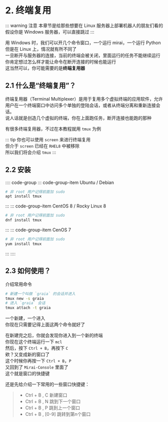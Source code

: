 # 2. 终端复用

::: warning 注意
本章节是给那些想要在 Linux 服务器上部署机器人的朋友们看的
假设你是 Windows 服务器，可以直接跳过
:::

用 Windows 时，我们可以开几个命令窗口，一个运行 mirai，一个运行 Python  
但是在 Linux 上，情况就有所不同了  
一旦断开与服务器的连接，当前的终端会被关闭，里面运行的任务不能继续运行  
你肯定想过怎么样才能让命令在断开连接的时候也能运行  
这当然可以，你可能需要的是**终端复用器**

## 2.1 什么是“终端复用”？

终端复用器（Terminal Multiplexer）是用于复用多个虚拟终端的应用软件，允许用户在一个终端窗口中访问多个单独的登陆会话，或者从终端分离和重新连接会话。  
说人话就是创造几个虚拟的终端，你在上面跑任务，断开连接也能跑的那种

有很多终端复用器，不过在本教程就用 `tmux` 为例

::: tip
你也可以使用 `screen` 来进行终端复用  
但介于 `screen` 已经在 `RHEL8` 中被移除  
所以我们将会介绍 `tmux`
:::

## 2.2 安装

:::: code-group
::: code-group-item Ubuntu / Debian

``` bash
# 非 root 用户记得前面加 sudo
apt install tmux
```

:::
::: code-group-item CentOS 8 / Rocky Linux 8

``` bash
# 非 root 用户记得前面加 sudo
dnf install tmux
```

:::
::: code-group-item CenOS 7

``` bash
# 非 root 用户记得前面加 sudo
yum install tmux
```

:::
::::

## 2.3 如何使用？

介绍常用命令

``` bash
# 新建一个叫做 `graia` 的会话并进入
tmux new -s graia
# 进入 `graia` 会话
tmux attach -t graia
```

一个新建，一个进入  
你现在只需要记得上面这两个命令就好了

在新建完之后，你就会发现你进入到一个新的终端  
你现在这个终端运行一下 `mcl`  
然后，按下 `Ctrl + B`，再按下 `C`  
欸？又变成新的窗口了  
这个时候你再按一下 `Ctrl + B`，`P`  
又回到了 `Mirai-Console` 里面了  
这个就是窗口的快捷键

还是先给介绍一下常用的一些窗口快捷键：

> - Ctrl + B , C 新建窗口
> - Ctrl + B , N 跳到下一个窗口
> - Ctrl + B , P 跳到上一个窗口
> - Ctrl + B , [0-9] 跳转到第n个窗口
